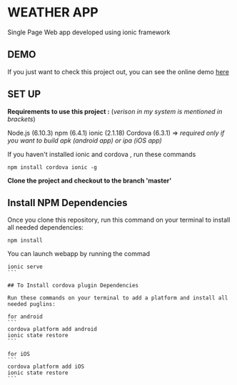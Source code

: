 # WEATHER APP
Single Page Web app developed using ionic framework 

## DEMO

If you just want to check this project out, you can see the online demo [here](https://weather-app-3b60b.firebaseapp.com/)

## SET UP ##

**Requirements to use this project :**
(*verison in my system is mentioned in brackets*)

Node.js (6.10.3)
npm (6.4.1)
ionic (2.1.18)
Cordova (6.3.1) => *required only if you want to build apk (android app) or ipa (iOS app)*

If you haven't installed ionic and cordova , run these commands
```
npm install cordova ionic -g
```

**Clone the project and checkout to the branch 'master'**

## Install NPM Dependencies

Once you clone this repository, run this command on your terminal to install all needed dependencies:
```
npm install
```

You can launch webapp by running the commad 
````
ionic serve
```

## To Install cordova plugin Dependencies

Run these commands on your terminal to add a platform and install all needed puglins:

for android
```
cordova platform add android
ionic state restore
```

for iOS
```
cordova platform add iOS
ionic state restore
```



